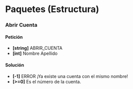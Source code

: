 # Paquetes (Estructura)
### Abrir Cuenta
#### Petición
- **[string]** ABRIR_CUENTA
- **[int]** Nombre Apellido
#### Solución
- **[-1]** ERROR ¡Ya existe una cuenta con el mismo nombre!
- **[>=0]** Es el número de la cuenta.

